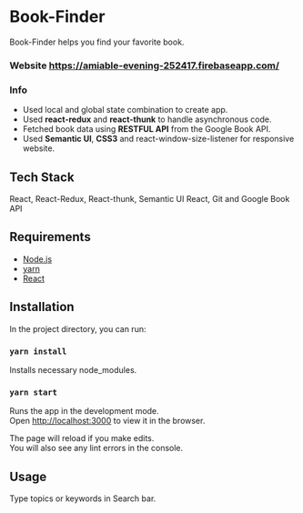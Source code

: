 # Book-Finder
Book-Finder helps you find your favorite book.

### Website https://amiable-evening-252417.firebaseapp.com/

### Info
* Used local and global state combination to create app.
* Used **react-redux** and **react-thunk** to handle asynchronous code.   
* Fetched book data using **RESTFUL API** from the Google Book API.
* Used **Semantic UI**, **CSS3** and  react-window-size-listener for responsive website.

## Tech Stack
 React, React-Redux, React-thunk, Semantic UI React, Git and Google Book API

## Requirements
* [Node.js](https://nodejs.org/en/)
* [yarn](https://yarnpkg.com/en/)
* [React](https://reactjs.org/)

## Installation

In the project directory, you can run:

### `yarn install`

Installs necessary node_modules.<br>


### `yarn start`

Runs the app in the development mode.<br>
Open [http://localhost:3000](http://localhost:3000) to view it in the browser.

The page will reload if you make edits.<br>
You will also see any lint errors in the console.

## Usage
Type topics or keywords in Search bar.



